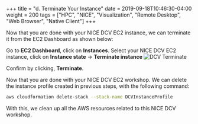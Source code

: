 +++
title = "d. Terminate Your Instance"
date = 2019-09-18T10:46:30-04:00
weight = 200
tags = ["HPC", "NICE", "Visualization", "Remote Desktop", "Web Browser", "Native Client"]
+++

Now that you are done with your NICE DCV EC2 instance, we can terminate it from the EC2 Dashboard as shown below:

Go to **EC2 Dashboard**, click on **Instances**. Select your NICE DCV EC2 instance, click on **Instance state** -> **Terminate instance**
![DCV Terminate](/images/nice-dcv/Terminate-DCV-EC2.png)


Confirm by clicking, **Terminate**.

Now that you are done with your NICE DCV EC2 workshop. We can delete the instance profile created in previous steps, with the following command:
```bash
aws cloudformation delete-stack --stack-name DCVInstanceProfile
```

With this, we clean up all the AWS resources related to this NICE DCV workshop.



